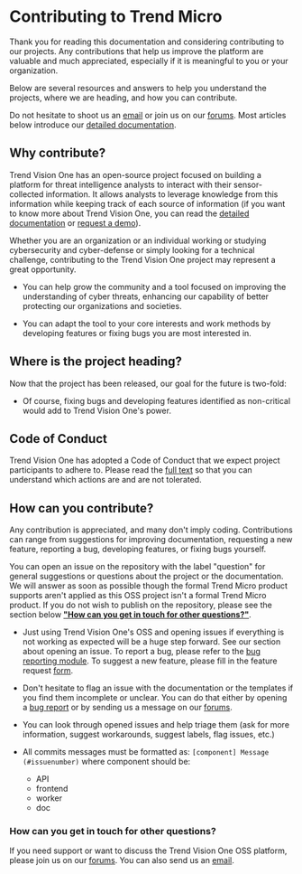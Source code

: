 # Contributing to Trend Micro

Thank you for reading this documentation and considering contributing to our projects. Any contributions that help us improve the platform are valuable and much appreciated, especially if it is meaningful to you or your organization.

Below are several resources and answers to help you understand the projects, where we are heading, and how you can contribute.

Do not hesitate to shoot us an [email](mailto:emailaddress@trendmicro.com) or join us on our [forums](https://success.trendmicro.com/forum/s/topic/0TO4T000000LH90WAG/trend-micro-vision-one). Most articles below introduce our [detailed documentation](https://docs.trendmicro.com/en-us/enterprise/trend-vision-one.aspx).


## Why contribute?

Trend Vision One has an open-source project focused on building a platform for threat intelligence analysts to interact with their sensor-collected information. It allows analysts to leverage knowledge from this information while keeping track of each source of information (if you want to know more about Trend Vision One, you can read the [detailed documentation](https://docs.trendmicro.com/en-us/enterprise/trend-vision-one.aspx) or [request a demo](https://www.trendmicro.com/explore/vision-one-demos)).

Whether you are an organization or an individual working or studying cybersecurity and cyber-defense or simply looking for a technical challenge, contributing to the Trend Vision One project may represent a great opportunity.

* You can help grow the community and a tool focused on improving the understanding of cyber threats, enhancing our capability of better protecting our organizations and societies.

* You can adapt the tool to your core interests and work methods by developing features or fixing bugs you are most interested in.


## Where is the project heading?

Now that the project has been released, our goal for the future is two-fold:

* Of course, fixing bugs and developing features identified as non-critical would add to Trend Vision One's power.

<!-- What do we want for our "long-term vision"? * On a longer-term vision, we would like to develop a multi-layered approach in the platform, which would be divided into three strata: a strategic level (for information about actors), a kill chain level (with the different steps of the attack chain) and an infrastructure level (containing data on the infrastructure used by the attacker). -->


## Code of Conduct

Trend Vision One has adopted a Code of Conduct that we expect project participants to adhere to. Please read the [full text](https://github.com/AmbientPlatypus/AmbientPlatypus/blob/main/CODE_OF_CONDUCT.md) so that you can understand which actions are and are not tolerated.


## How can you contribute?

Any contribution is appreciated, and many don't imply coding. Contributions can range from suggestions for improving documentation, requesting a new feature, reporting a bug, developing features, or fixing bugs yourself.

You can open an issue on the repository with the label "question" for general suggestions or questions about the project or the documentation. We will answer as soon as possible though the formal Trend Micro product supports aren't applied as this OSS project isn't a formal Trend Micro product. If you do not wish to publish on the repository, please see the section below [**"How can you get in touch for other questions?"**](#howcanyougetintouchforotherquestions).

* Just using Trend Vision One's OSS and opening issues if everything is not working as expected will be a huge step forward. See our section about opening an issue. To report a bug, please refer to the [bug reporting module](https://github.com/trendmicro/tm-v1/issues/new?assignees=&labels=&template=bug_report.md&title=). To suggest a new feature, please fill in the feature request [form](https://github.com/trendmicro/tm-v1/issues/new?assignees=&labels=&template=feature_request.md&title=).

* Don't hesitate to flag an issue with the documentation or the templates if you find them incomplete or unclear. You can do that either by opening a [bug report](https://github.com/trendmicro/tm-v1/issues/new?assignees=&labels=&template=bug_report.md&title=) or by sending us a message on our [forums](https://success.trendmicro.com/forum/s/topic/0TO4T000000LH90WAG/trend-micro-vision-one).

* You can look through opened issues and help triage them (ask for more information, suggest workarounds, suggest labels, flag issues, etc.)

* All commits messages must be formatted as: `[component] Message (#issuenumber)` where component should be:
  * API
  * frontend
  * worker
  * doc

### How can you get in touch for other questions?

If you need support or want to discuss the Trend Vision One OSS platform, please join us on our [forums](https://success.trendmicro.com/forum/s/topic/0TO4T000000LH90WAG/trend-micro-vision-one). You can also send us an [email](mailto:emailaddress@trendmicro.com).
